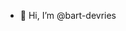- 👋 Hi, I’m @bart-devries


<!---
bart-devries/bart-devries is a ✨ special ✨ repository because its `README.md` (this file) appears on your GitHub profile.
You can click the Preview link to take a look at your changes.
--->
